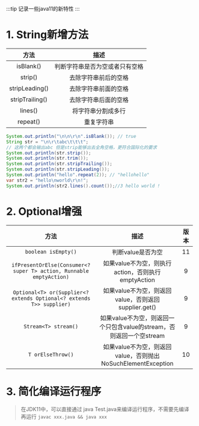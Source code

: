 :::tip
记录一些java11的新特性
:::

# 1. String新增方法

|       方法        |       描述        |
|:---------------:|:---------------:|
|    isBlank()    | 判断字符串是否为空或者只有空格 |
|     strip()     |   去除字符串前后的空格    |
| stripLeading()  |   去除字符串前面的空格    |
| stripTrailing() |   去除字符串后面的空格    |
|     lines()     |    将字符串分割成多行    |
|    repeat()     |      重复字符串      |

```java
System.out.println("\n\n\r\n".isBlank()); // true
String str = "\n\r\tabc\t\t\t";
// 这两个都会输出abc 但是strip能够出去全角空格，更符合国际化的要求
System.out.println(str.strip());
System.out.println(str.trim());
System.out.println(str.stripTrailing());
System.out.println(str.stripLeading());
System.out.println("hello".repeat(2)); // "hellohello"
var str2 = "hello\nworld\r\n!";
System.out.println(str2.lines().count());//3 hello world !
```

# 2. Optional增强

|                                 方法                                 |                       描述                       | 版本 |
|:------------------------------------------------------------------:|:----------------------------------------------:|:--:|
|                         `boolean isEmpty()`                          |                  判断value是否为空                   | 11 |
| `ifPresentOrElse(Consumer<? super T> action, Runnable emptyAction)`  |      如果value不为空，则执行action，否则执行emptyAction      | 9  |
| `Optional<T> or(Supplier<? extends Optional<? extends T>> supplier)` |     如果value不为空，则返回value，否则返回supplier.get()     | 9  |
|                         `Stream<T> stream()`                         | 如果value不为空，则返回一个只包含value的stream，否则返回一个空stream  | 9  |
|                          `T orElseThrow()`                           | 如果value不为空，则返回value，否则抛出NoSuchElementException | 10 |

# 3. 简化编译运行程序
> 在JDK11中，可以直接通过 java Test.java来编译运行程序，不需要先编译再运行 `javac xxx.java && java xxx`
